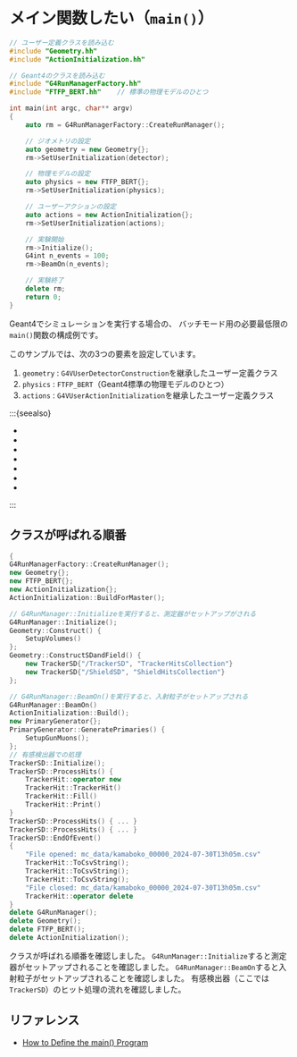 # メイン関数したい（``main()``）

```cpp
// ユーザー定義クラスを読み込む
#include "Geometry.hh"
#include "ActionInitialization.hh"

// Geant4のクラスを読み込む
#include "G4RunManagerFactory.hh"
#include "FTFP_BERT.hh"    // 標準の物理モデルのひとつ

int main(int argc, char** argv)
{
    auto rm = G4RunManagerFactory::CreateRunManager();

    // ジオメトリの設定
    auto geometry = new Geometry{};
    rm->SetUserInitialization(detector);

    // 物理モデルの設定
    auto physics = new FTFP_BERT{};
    rm->SetUserInitialization(physics);

    // ユーザーアクションの設定
    auto actions = new ActionInitialization{};
    rm->SetUserInitialization(actions);

    // 実験開始
    rm->Initialize();
    G4int n_events = 100;
    rm->BeamOn(n_events);

    // 実験終了
    delete rm;
    return 0;
}
```

Geant4でシミュレーションを実行する場合の、
バッチモード用の必要最低限の`main()`関数の構成例です。

このサンプルでは、次の3つの要素を設定しています。

1. `geometry` : `G4VUserDetectorConstruction`を継承したユーザー定義クラス
2. `physics` : `FTFP_BERT`（Geant4標準の物理モデルのひとつ）
3. `actions` : `G4VUserActionInitialization`を継承したユーザー定義クラス

:::{seealso}

- [](./geant4-user-detectorconstruction.md)
- [](./geant4-user-physicslist.md)
- [](./geant4-user-actioninitialization.md)
- [](./geant4-user-runaction.md)
- [](./geant4-user-eventaction.md)
- [](./geant4-user-trackingaction.md)
- [](./geant4-user-steppingaction.md)

:::

## クラスが呼ばれる順番

```cpp
{
G4RunManagerFactory::CreateRunManager();
new Geometry{};
new FTFP_BERT{};
new ActionInitialization{};
ActionInitialization::BuildForMaster();

// G4RunManager::Initializeを実行すると、測定器がセットアップがされる
G4RunManager::Initialize();
Geometry::Construct() {
    SetupVolumes()
};
Geometry::ConstructSDandField() {
    new TrackerSD{"/TrackerSD", "TrackerHitsCollection"}
    new TrackerSD{"/ShieldSD", "ShieldHitsCollection"}
};

// G4RunManager::BeamOn()を実行すると、入射粒子がセットアップされる
G4RunManager::BeamOn()
ActionInitialization::Build();
new PrimaryGenerator{};
PrimaryGenerator::GeneratePrimaries() {
    SetupGunMuons();
};
// 有感検出器での処理
TrackerSD::Initialize();
TrackerSD::ProcessHits() {
    TrackerHit::operator new
    TrackerHit::TrackerHit()
    TrackerHit::Fill()
    TrackerHit::Print()
}
TrackerSD::ProcessHits() { ... }
TrackerSD::ProcessHits() { ... }
TrackerSD::EndOfEvent()
{
    "File opened: mc_data/kamaboko_00000_2024-07-30T13h05m.csv"
    TrackerHit::ToCsvString();
    TrackerHit::ToCsvString();
    TrackerHit::ToCsvString();
    "File closed: mc_data/kamaboko_00000_2024-07-30T13h05m.csv"
    TrackerHit::operator delete
}
delete G4RunManager();
delete Geometry();
delete FTFP_BERT();
delete ActionInitialization();
```

クラスが呼ばれる順番を確認しました。
``G4RunManager::Initialize``すると測定器がセットアップされることを確認しました。
``G4RunManager::BeamOn``すると入射粒子がセットアップされることを確認しました。
有感検出器（ここでは``TrackerSD``）のヒット処理の流れを確認しました。

## リファレンス

- [How to Define the main() Program](https://geant4-userdoc.web.cern.ch/UsersGuides/ForApplicationDeveloper/html/GettingStarted/mainProgram.html)
